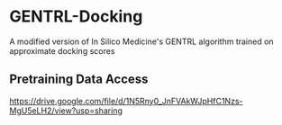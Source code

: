 # GENTRL-Docking
A modified version of In Silico Medicine's GENTRL algorithm trained on approximate docking scores

## Pretraining Data Access
https://drive.google.com/file/d/1N5Rny0_JnFVAkWJpHfC1Nzs-MgU5eLH2/view?usp=sharing
